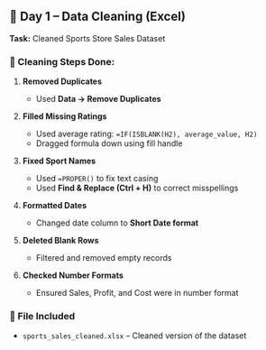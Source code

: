## 📅 Day 1 – Data Cleaning (Excel) 
**Task:** Cleaned Sports Store Sales Dataset

### 🧼 Cleaning Steps Done:

1. **Removed Duplicates**
   - Used **Data → Remove Duplicates**

2. **Filled Missing Ratings**
   - Used average rating: `=IF(ISBLANK(H2), average_value, H2)`
   - Dragged formula down using fill handle

3. **Fixed Sport Names**
   - Used `=PROPER()` to fix text casing
   - Used **Find & Replace (Ctrl + H)** to correct misspellings

4. **Formatted Dates**
   - Changed date column to **Short Date format**

5. **Deleted Blank Rows**
   - Filtered and removed empty records

6. **Checked Number Formats**
   - Ensured Sales, Profit, and Cost were in number format


### 📂 File Included
- `sports_sales_cleaned.xlsx` – Cleaned version of the dataset

